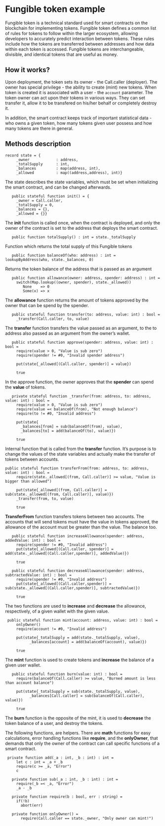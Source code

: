

# Fungible token example
Fungible token is a technical standard used for smart contracts on the blockchain for implementing tokens. Fungible token defines a common list of rules for tokens to follow within the larger ecosystem, allowing developers to accurately predict interaction between tokens. These rules include how the tokens are transferred between addresses and how data within each token is accessed. Fungible tokens are interchangeable, divisible, and identical tokens that are useful as money.

## How it works?
Upon deployment, the token sets its owner - the Call.caller (deployer). The owner has special privilege - the ability to create (mint) new tokens. When token is created it is associated with a user - the `account` parameter.
The token owner can act upon their tokens in various ways. They can set transfer it, allow it to be transfered on his/her behalf or completely destroy it.

In addition, the smart contract keeps track of important statistical data - who owns a given token, how many tokens given user possess and how many tokens are there in general.

## Methods description

```
record state = {
     _owner            : address, 
     _totalSupply      : int,
     _balances         : map(address, int),
     _allowed          : map((address,address), int)}
```

Тhe state describes the state variables, which must be set when initializing the smart contract, and can be changed  afterwards.

```
   public stateful function init() = {
     _owner = Call.caller,
     _totalSupply = 0,
     _balances = {},
     _allowed = {}}
```

The **init** function is called once, when the contract is deployed, and only the owner of the contract is set to the address that deploys the smart contract.

```
   public function totalSupply() : int = state._totalSupply
```

Function which returns the total supply of this Fungible tokens

```
   public function balanceOf(who: address) : int = lookupByAddress(who, state._balances, 0)
```

Returns the token balance of the address that is passed as an argument

```
   public function allowance(owner: address, spender: address) : int = 
     switch(Map.lookup((owner, spender), state._allowed))
 	    None    => 0
 	    Some(x) => x
 ```
The **allowance** function returns the amount of tokens approved by the owner that can be spend by the spender.

```
   public stateful function transfer(to: address, value: int) : bool =
     _transfer(Call.caller, to, value)
```

The **transfer** function transfers the value passed as an argument, to the to address also passed as an argument from the owner’s wallet.

```
   public stateful function approve(spender: address, value: int) : bool = 
     require(value > 0, "Value is sub zero")
     require(spender != #0, "Invalid spender address")

     put(state{_allowed[(Call.caller, spender)] = value})

     true
```

In the approve function, the owner approves that the **spender** can spend the **value** of tokens. 

```
   private stateful function _transfer(from: address, to: address, value: int) : bool =
     require(value > 0, "Value is sub zero")
     require(value =< balanceOf(from), "Not enough balance")
     require(to != #0, "Invalid address")
       
     put(state{
       _balances[from] = sub(balanceOf(from), value),
       _balances[to] = add(balanceOf(to), value)})

     true
```

Internal function that is called from the **transfer** function. It’s purpose is to change the values of the state variables and actually make the transfer of tokens between accounts.

```
public stateful function transferFrom(from: address, to: address, value: int) : bool =
     require(state._allowed[(from, Call.caller)] >= value, "Value is bigger than allowed")
     
     put(state{_allowed[(from, Call.caller)] = sub(state._allowed[(from, Call.caller)], value)})
     _transfer(from, to, value)

     true
```
**TransferFrom** function transfers tokens between two accounts.  The accounts that will send tokens must have the value in tokens approved, the allowance of the account must be greater than the value. The balance too.

```
   public stateful function increaseAllowance(spender: address, addedValue: int) : bool =
     require(spender != #0, "Invalid address")
     put(state{_allowed[(Call.caller, spender)] = add(state._allowed[(Call.caller,spender)], addedValue)})

     true

   public stateful function decreaseAllowance(spender: address, subtractedValue: int) : bool =
     require(spender != #0, "Invalid address")
     put(state{_allowed[(Call.caller,spender)] = sub(state._allowed[(Call.caller,spender)], subtractedValue)})

     true
```
The two functions are used to **increase** and **decrease** the allowance, respectively, of a given wallet with the given value.

```
 public stateful function mint(account: address, value: int) : bool =
     onlyOwner()
     require(account != #0, "Invalid address")

     put(state{_totalSupply = add(state._totalSupply, value),
           _balances[account] = add(balanceOf(account), value)})

     true
```

The **mint** function is used to create tokens and **increase** the balance of a given user wallet.

```
   public stateful function burn(value: int) : bool =
     require(balanceOf(Call.caller) >= value, "Burned amount is less than account balance")

     put(state{_totalSupply = sub(state._totalSupply, value),
           _balances[Call.caller] = sub(balanceOf(Call.caller), value)})

     true
```
The **burn** function is the opposite of the mint, it is used to **decrease** the token balance of a user, and destroy the tokens.

The following functions, are helpers. There are **math** functions for easy calculations, error handling functions like **require**,  and the **onlyOwner**, that demands that only the owner of the contract can call specific functions of a smart contract.
```
 private function add(_a : int, _b : int) : int =
     let c : int = _a + _b
     require(c >= _a, "Error")
     c

   private function sub(_a : int, _b : int) : int =
     require(_b =< _a, "Error")
     _a - _b

   private function require(b : bool, err : string) =
     if(!b) 
       abort(err)

   private function onlyOwner() =
       require(Call.caller == state._owner, "Only owner can mint!") 
```